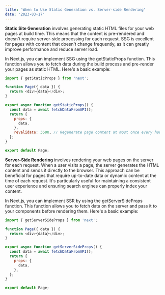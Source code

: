 ```yaml
---
title: 'When to Use Static Generation vs. Server-side Rendering'
date: '2023-03-17'
---
```


**Static Site Generation** involves generating static HTML files for your web pages at build time. This means that the content is pre-rendered and doesn't require server-side processing for each request. SSG is excellent for pages with content that doesn't change frequently, as it can greatly improve performance and reduce server load.

In Next.js, you can implement SSG using the getStaticProps function. This function allows you to fetch data during the build process and pre-render your pages as static HTML. Here's a basic example:

~~~js
import { getStaticProps } from 'next';

function Page({ data }) {
  return <div>{data}</div>;
}

export async function getStaticProps() {
  const data = await fetchDataFromAPI();
  return {
    props: {
      data,
    },
    revalidate: 3600, // Regenerate page content at most once every hour
  };
}

export default Page;
~~~

**Server-Side Rendering** involves rendering your web pages on the server for each request. When a user visits a page, the server generates the HTML content and sends it directly to the browser. This approach can be beneficial for pages that require up-to-date data or dynamic content at the time of each request. It's particularly useful for maintaining a consistent user experience and ensuring search engines can properly index your content.

In Next.js, you can implement SSR by using the getServerSideProps function. This function allows you to fetch data on the server and pass it to your components before rendering them. Here's a basic example:

~~~js
import { getServerSideProps } from 'next';

function Page({ data }) {
  return <div>{data}</div>;
}

export async function getServerSideProps() {
  const data = await fetchDataFromAPI();
  return {
    props: {
      data,
    },
  };
}

export default Page;
~~~

 